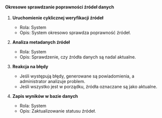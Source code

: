 #### Okresowe sprawdzanie poprawności źródeł danych

1. **Uruchomienie cyklicznej weryfikacji źródeł**
   * Rola: System
   * Opis: System okresowo sprawdza poprawność źródeł.

2. **Analiza metadanych źródeł**
   * Rola: System
   * Opis: Sprawdzenie, czy źródła danych są nadal aktualne.

3. **Reakcja na błędy**
   * Jeśli występują błędy, generowane są powiadomienia, a administrator analizuje problem.
   * Jeśli wszystko jest w porządku, źródła oznaczane są jako aktualne.

4. **Zapis wyników w bazie danych**
   * Rola: System
   * Opis: Zaktualizowanie statusu źródeł.